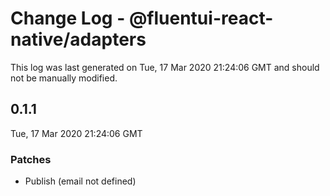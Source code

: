 # Change Log - @fluentui-react-native/adapters

This log was last generated on Tue, 17 Mar 2020 21:24:06 GMT and should not be manually modified.

## 0.1.1
Tue, 17 Mar 2020 21:24:06 GMT

### Patches

- Publish (email not defined)
